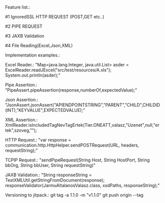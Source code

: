 Feature list.:

#1 IgnoredSSL HTTP REQUEST (POST,GET etc..)

#2 PIPE REQUEST

#3 JAXB Validation

#4 File Reading(Excel,Json,XML)

Implementation examples.:

Excel Reader.: "Map<java.lang.Integer,
java.util.List<String>> asder = ExcelReader.readJExcel("src/test/resources/A.xls");
System.out.println(asder);"

Pipe Assertion.: "PipeAssert.pipeAssertion(response,numberOf,expectedValue);"

Json Assertion.: "JsonAssert.jsonAssert("APIENDPOINTSTRING","PARENT","CHILD",CHILDID(INT),"KEYVALUE",EXPECTEDVALUE);"

XML Assertion.: XmlReader.isIncludedTagNevTagErtek(Tier.ONEATT,valasz,"Uzenet",null,"ertek",szoveg,"");

HTTP Request.: "var response = communication.http.HttpHelper.sendPOSTRequest(URL, headers, requestString);"

TCPIP Request.: "sendPipeRequest(String Host, String HostPort, String bbOrg, String bbUser, String requestString)"

JAXB Validation.: "String responseString = TestXMLUtil.getStringFromDocument(response);
responseValidator(JarmuAltalanosValasz.class, xsdPaths, responseString);"


Versioning to jitpack.:
git tag -a 1.1.0 -m "v1.1.0"
git push origin --tag
